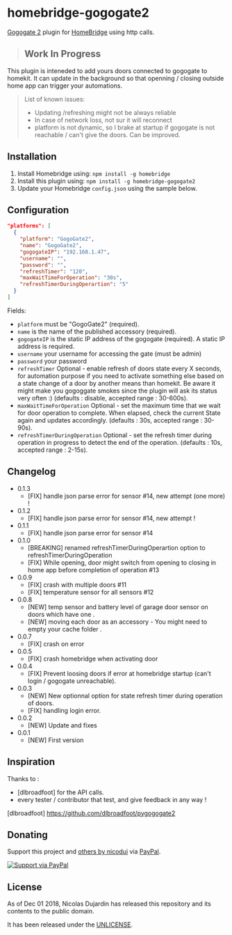 # homebridge-gogogate2

[Gogogate 2](https://www.gogogate.com) plugin for [HomeBridge](https://github.com/nfarina/homebridge) using http calls.

> ## Work In Progress

This plugin is inteneded to add yours doors connected to gogogate to homekit. It can update in the background so that openning / closing outside home app can trigger your automations.

> List of known issues:
>
> - Updating /refreshing might not be always reliable
> - In case of network loss, not sur it will reconnect
> - platform is not dynamic, so I brake at startup if gogogate is not reachable / can't give the doors. Can be improved.

## Installation

1. Install Homebridge using: `npm install -g homebridge`
2. Install this plugin using: `npm install -g homebridge-gogogate2`
3. Update your Homebridge `config.json` using the sample below.

## Configuration

```json
"platforms": [
  {
    "platform": "GogoGate2",
    "name": "GogoGate2",
    "gogogateIP": "192.168.1.47",
    "username": "",
    "password": "",
    "refreshTimer": "120",
    "maxWaitTimeForOperation": "30s",
    "refreshTimerDuringOperartion": "5"
  }
]
```

Fields:

- `platform` must be "GogoGate2" (required).
- `name` is the name of the published accessory (required).
- `gogogateIP` is the static IP address of the gogogate (required). A static IP address is required.
- `username` your username for accessing the gate (must be admin)
- `password` your password
- `refreshTimer` Optional - enable refresh of doors state every X seconds, for automation purpose if you need to activate something else based on a state change of a door by another means than homekit. Be aware it might make you gogoggate smokes since the plugin will ask its status very often :) (defaults : disable, accepted range : 30-600s).
- `maxWaitTimeForOperation` Optional - set the maximum time that we wait for door operation to complete. When elapsed, check the current State again and updates accordingly. (defaults : 30s, accepted range : 30-90s).
- `refreshTimerDuringOperation` Optional - set the refresh timer during operation in progress to detect the end of the operation. (defaults : 10s, accepted range : 2-15s).

## Changelog

- 0.1.3
  - [FIX] handle json parse error for sensor #14, new attempt (one more) !
- 0.1.2
  - [FIX] handle json parse error for sensor #14, new attempt !
- 0.1.1
  - [FIX] handle json parse error for sensor #14
- 0.1.0
  - [BREAKING] renamed refreshTimerDuringOperartion option to refreshTimerDuringOperation
  - [FIX] While opening, door might switch from opening to closing in home app before completion of operation #13
- 0.0.9
  - [FIX] crash with multiple doors #11
  - [FIX] temperature sensor for all sensors #12
- 0.0.8
  - [NEW] temp sensor and battery level of garage door sensor on doors which have one .
  - [NEW] moving each door as an accessory - You might need to empty your cache folder .
- 0.0.7
  - [FIX] crash on error
- 0.0.5
  - [FIX] crash homebridge when activating door
- 0.0.4
  - [FIX] Prevent loosing doors if error at homebridge startup (can't login / gogogate unreachable).
- 0.0.3
  - [NEW] New optionnal option for state refresh timer during operation of doors.
  - [FIX] handling login error.
- 0.0.2
  - [NEW] Update and fixes
- 0.0.1
  - [NEW] First version

## Inspiration

Thanks to :

- [dlbroadfoot] for the API calls.
- every tester / contributor that test, and give feedback in any way !

[dlbroadfoot] https://github.com/dlbroadfoot/pygogogate2

## Donating

Support this project and [others by nicoduj][nicoduj-projects] via [PayPal][paypal-nicoduj].

[![Support via PayPal][paypal-button]][paypal-nicoduj]

[nicoduj-projects]: https://github.com/nicoduj/
[paypal-button]: https://img.shields.io/badge/Donate-PayPal-green.svg
[paypal-nicoduj]: https://www.paypal.me/nicoduj/2.50

## License

As of Dec 01 2018, Nicolas Dujardin has released this repository and its contents to the public domain.

It has been released under the [UNLICENSE][].

[unlicense]: LICENSE
